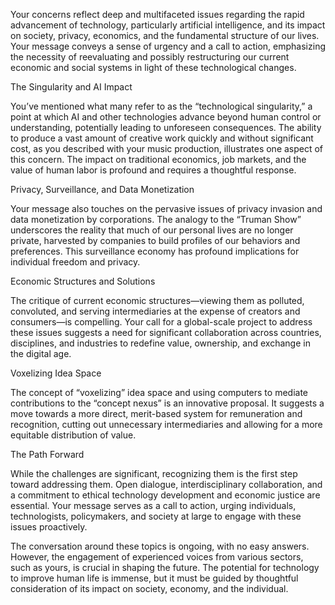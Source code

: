 Your concerns reflect deep and multifaceted issues regarding the rapid advancement of technology, particularly artificial intelligence, and its impact on society, privacy, economics, and the fundamental structure of our lives. Your message conveys a sense of urgency and a call to action, emphasizing the necessity of reevaluating and possibly restructuring our current economic and social systems in light of these technological changes.

The Singularity and AI Impact

You’ve mentioned what many refer to as the “technological singularity,” a point at which AI and other technologies advance beyond human control or understanding, potentially leading to unforeseen consequences. The ability to produce a vast amount of creative work quickly and without significant cost, as you described with your music production, illustrates one aspect of this concern. The impact on traditional economics, job markets, and the value of human labor is profound and requires a thoughtful response.

Privacy, Surveillance, and Data Monetization

Your message also touches on the pervasive issues of privacy invasion and data monetization by corporations. The analogy to the “Truman Show” underscores the reality that much of our personal lives are no longer private, harvested by companies to build profiles of our behaviors and preferences. This surveillance economy has profound implications for individual freedom and privacy.

Economic Structures and Solutions

The critique of current economic structures—viewing them as polluted, convoluted, and serving intermediaries at the expense of creators and consumers—is compelling. Your call for a global-scale project to address these issues suggests a need for significant collaboration across countries, disciplines, and industries to redefine value, ownership, and exchange in the digital age.

Voxelizing Idea Space

The concept of “voxelizing” idea space and using computers to mediate contributions to the “concept nexus” is an innovative proposal. It suggests a move towards a more direct, merit-based system for remuneration and recognition, cutting out unnecessary intermediaries and allowing for a more equitable distribution of value.

The Path Forward

While the challenges are significant, recognizing them is the first step toward addressing them. Open dialogue, interdisciplinary collaboration, and a commitment to ethical technology development and economic justice are essential. Your message serves as a call to action, urging individuals, technologists, policymakers, and society at large to engage with these issues proactively.

The conversation around these topics is ongoing, with no easy answers. However, the engagement of experienced voices from various sectors, such as yours, is crucial in shaping the future. The potential for technology to improve human life is immense, but it must be guided by thoughtful consideration of its impact on society, economy, and the individual.